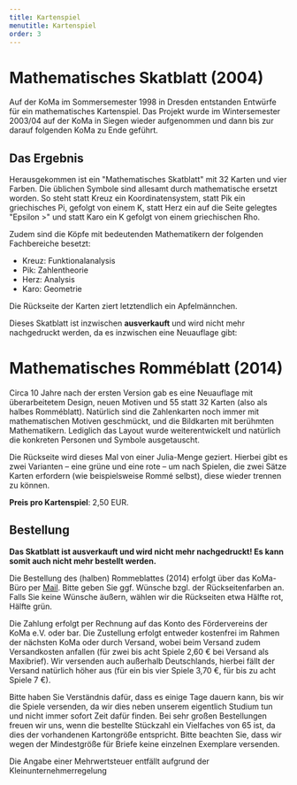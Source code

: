 ```yaml
---
title: Kartenspiel
menutitle: Kartenspiel
order: 3
---
```


# Mathematisches Skatblatt (2004)

Auf der KoMa im Sommersemester 1998 in Dresden entstanden Entwürfe für ein mathematisches Kartenspiel. Das Projekt wurde im Wintersemester 2003/04 auf der KoMa in Siegen wieder aufgenommen und dann bis zur darauf folgenden KoMa zu Ende geführt.

## Das Ergebnis

Herausgekommen ist ein "Mathematisches Skatblatt" mit 32 Karten und vier Farben. Die üblichen Symbole sind allesamt durch mathematische ersetzt worden. So steht statt Kreuz ein Koordinatensystem, statt Pik ein griechisches Pi, gefolgt von einem K, statt Herz ein auf die Seite gelegtes "Epsilon >" und statt Karo ein K gefolgt von einem griechischen Rho.

Zudem sind die Köpfe mit bedeutenden Mathematikern der folgenden Fachbereiche besetzt:

* Kreuz: Funktionalanalysis
* Pik: Zahlentheorie
* Herz: Analysis
* Karo: Geometrie

Die Rückseite der Karten ziert letztendlich ein Apfelmännchen.

Dieses Skatblatt ist inzwischen **ausverkauft** und wird nicht mehr nachgedruckt werden, da es inzwischen eine Neuauflage gibt:

# Mathematisches Romméblatt (2014)

Circa 10 Jahre nach der ersten Version gab es eine Neuauflage mit überarbeitetem Design, neuen Motiven und 55 statt 32 Karten (also als halbes Romméblatt). Natürlich sind die Zahlenkarten noch immer mit mathematischen Motiven geschmückt, und die Bildkarten mit berühmten Mathematikern. Lediglich das Layout wurde weiterentwickelt und natürlich die konkreten Personen und Symbole ausgetauscht.

Die Rückseite wird dieses Mal von einer Julia-Menge geziert. Hierbei gibt es zwei Varianten – eine grüne und eine rote – um nach Spielen, die zwei Sätze Karten erfordern (wie beispielsweise Rommé selbst), diese wieder trennen zu können.

**Preis pro Kartenspiel**: 2,50 EUR.

## Bestellung

**Das Skatblatt ist ausverkauft und wird nicht mehr nachgedruckt! Es kann somit auch nicht mehr bestellt werden.**

Die Bestellung des (halben) Rommeblattes (2014) erfolgt über das KoMa-Büro per [Mail](mailto:buero@die-koma.org).  Bitte geben Sie ggf. Wünsche bzgl. der Rückseitenfarben an. Falls Sie keine Wünsche äußern, wählen wir die Rückseiten etwa Hälfte rot, Hälfte grün.

Die Zahlung erfolgt per Rechnung auf das Konto des Fördervereins der KoMa e.V. oder bar. Die Zustellung erfolgt entweder kostenfrei im Rahmen der nächsten KoMa oder durch Versand, wobei beim Versand zudem Versandkosten anfallen (für zwei bis acht Spiele 2,60 € bei Versand als Maxibrief). Wir versenden auch außerhalb Deutschlands, hierbei fällt der Versand natürlich höher aus (für ein bis vier Spiele 3,70 €, für bis zu acht Spiele 7 €).

Bitte haben Sie Verständnis dafür, dass es einige Tage dauern kann, bis wir die Spiele versenden, da wir dies neben unserem eigentlich Studium tun und nicht immer sofort Zeit dafür finden. Bei sehr großen Bestellungen freuen wir uns, wenn die bestellte Stückzahl ein Vielfaches von 65 ist, da dies der vorhandenen Kartongröße entspricht. Bitte beachten Sie, dass wir wegen der Mindestgröße für Briefe  keine einzelnen Exemplare versenden.

Die Angabe einer Mehrwertsteuer entfällt aufgrund der Kleinunternehmerregelung
